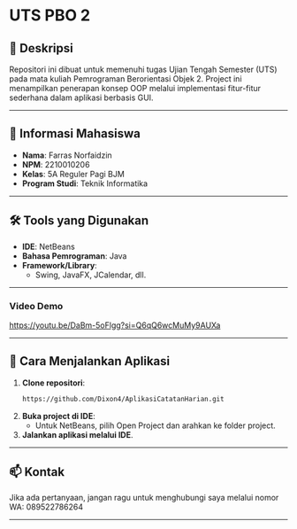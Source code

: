 # **UTS PBO 2**

## 📄 **Deskripsi**
Repositori ini dibuat untuk memenuhi tugas Ujian Tengah Semester (UTS) pada mata kuliah Pemrograman Berorientasi Objek 2. Project ini menampilkan penerapan konsep OOP melalui implementasi fitur-fitur sederhana dalam aplikasi berbasis GUI.

---

## 📌 **Informasi Mahasiswa**
- **Nama**: Farras Norfaidzin
- **NPM**: 2210010206
- **Kelas**: 5A Reguler Pagi BJM
- **Program Studi**: Teknik Informatika

---

## 🛠️ **Tools yang Digunakan**
- **IDE**: NetBeans
- **Bahasa Pemrograman**: Java
- **Framework/Library**:
  - Swing, JavaFX, JCalendar, dll.

---

### **Video Demo**
https://youtu.be/DaBm-5oFlgg?si=Q6qQ6wcMuMy9AUXa

---

## 🚀 **Cara Menjalankan Aplikasi**
1. **Clone repositori**:
   ```bash
   https://github.com/Dixon4/AplikasiCatatanHarian.git
2. **Buka project di IDE**:
   - Untuk NetBeans, pilih Open Project dan arahkan ke folder project.
3. **Jalankan aplikasi melalui IDE**.

---

## 📫 **Kontak**
Jika ada pertanyaan, jangan ragu untuk menghubungi saya melalui nomor WA: 089522786264

---
